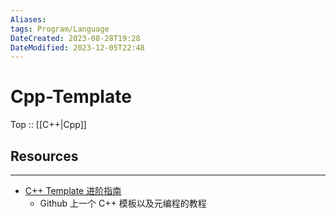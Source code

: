 ```yaml
---
Aliases: 
tags: Program/Language 
DateCreated: 2023-08-28T19:28
DateModified: 2023-12-05T22:48
---
```

# Cpp-Template

Top :: [[C++|Cpp]]

## Resources
---
- [C++ Template 进阶指南](https://github.com/wuye9036/CppTemplateTutorial)
	- Github 上一个 C++ 模板以及元编程的教程
